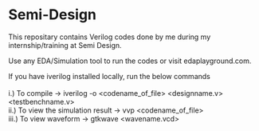 # Semi-Design

This repositary contains Verilog codes done by me during my internship/training at Semi Design.  

Use any EDA/Simulation tool to run the codes or visit edaplayground.com.  

If you have iverilog installed locally, run the below commands <br>  
i.) To compile -> iverilog -o <codename_of_file> <designname.v> <testbenchname.v> <br>
ii.) To view the simulation result -> vvp <codename_of_file> <br>
iii.) To view waveform -> gtkwave <wavename.vcd> <br>


